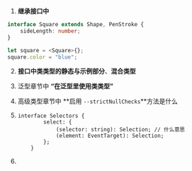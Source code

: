 1. **继承接口中**

```ts
interface Square extends Shape, PenStroke {
    sideLength: number;
}

let square = <Square>{};
square.color = "blue";
```

2. **接口中类类型的静态与示例部分**、**混合类型**

3. 泛型章节中 **“在泛型里使用类类型”**

4. 高级类型章节中 **启用 `--strictNullChecks`**方法是什么

5. ```tsx
   interface Selectors {
           select: {
               (selector: string): Selection; // 什么意思
               (element: EventTarget): Selection;
           };
       }
   ```

6. 